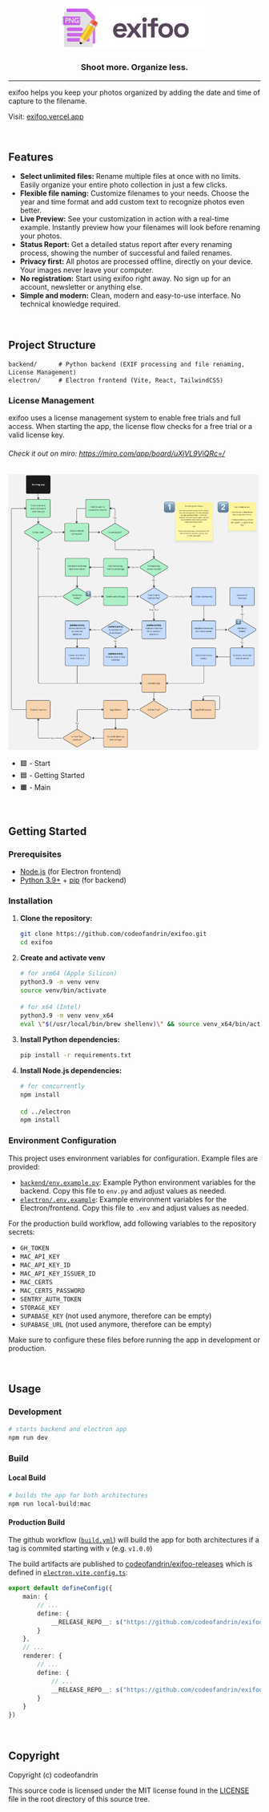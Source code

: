 <!-- filepath: /Users/andrin/Documents/GitHub/exifoo/README.md -->
<p align="center">
    <a href="https://exifoo.vercel.app" target="_blank"><img src="electron/src/renderer/src/assets/images/exifoo_logo_large.png" width="300px"></a>
    <h3 align="center">Shoot more. Organize less.</h3>
</p>

---

exifoo helps you keep your photos organized by adding the date and time of capture to the filename.

<p>Visit: <a href="https://exifoo.vercel.app" target="_blank">exifoo.vercel.app</a></p>

<br>

## Features

- **Select unlimited files:** Rename multiple files at once with no limits. Easily organize your entire photo collection in just a few clicks.
- **Flexible file naming:** Customize filenames to your needs. Choose the year and time format and add custom text to recognize photos even better.
- **Live Preview:** See your customization in action with a real-time example. Instantly preview how your filenames will look before renaming your photos.
- **Status Report:** Get a detailed status report after every renaming process, showing the number of successful and failed renames.
- **Privacy first:** All photos are processed offline, directly on your device. Your images never leave your computer.
- **No registration:** Start using exifoo right away. No sign up for an account, newsletter or anything else.
- **Simple and modern:** Clean, modern and easy-to-use interface. No technical knowledge required.

<br>

## Project Structure

```
backend/      # Python backend (EXIF processing and file renaming, License Management)
electron/     # Electron frontend (Vite, React, TailwindCSS)
```

### License Management

exifoo uses a license management system to enable free trials and full access. 
When starting the app, the license flow checks for a free trial or a valid license key.

###### Check it out on miro: https://miro.com/app/board/uXjVL9ViQRc=/
<a href="https://miro.com/app/board/uXjVL9ViQRc=/" target="_blank" ><img src="License_Management_FlowDiagram.jpg" width="500px"></a>

- 🟩 - Start
- 🟦 - Getting Started
- 🟧 - Main

<br>

## Getting Started

### Prerequisites

- [Node.js](https://nodejs.org/) (for Electron frontend)
- [Python 3.9+](https://www.python.org/) + [pip](https://pip.pypa.io/en/stable/) (for backend)

### Installation

1. **Clone the repository:**
    ```bash
    git clone https://github.com/codeofandrin/exifoo.git
    cd exifoo
    ```
2. **Create and activate venv**
    ```bash
    # for arm64 (Apple Silicon)
    python3.9 -m venv venv
    source venv/bin/activate

    # for x64 (Intel)
    python3.9 -m venv venv_x64
    eval \"$(/usr/local/bin/brew shellenv)\" && source venv_x64/bin/activate
    ```
3. **Install Python dependencies:**
    ```bash
    pip install -r requirements.txt
    ```
4. **Install Node.js dependencies:**
    ```bash
    # for concurrently
    npm install

    cd ../electron
    npm install
    ```

### Environment Configuration

This project uses environment variables for configuration. Example files are provided:

- [`backend/env.example.py`](backend/env.example.py): Example Python environment variables for the backend. Copy this file to `env.py` and adjust values as needed.
- [`electron/.env.example`](electron/.env.example): Example environment variables for the Electron/frontend. Copy this file to `.env` and adjust values as needed.

For the production build workflow, add following variables to the repository secrets:
- `GH_TOKEN`
- `MAC_API_KEY`
- `MAC_API_KEY_ID`
- `MAC_API_KEY_ISSUER_ID`
- `MAC_CERTS`
- `MAC_CERTS_PASSWORD`
- `SENTRY_AUTH_TOKEN`
- `STORAGE_KEY`
- `SUPABASE_KEY` (not used anymore, therefore can be empty)
- `SUPABASE_URL` (not used anymore, therefore can be empty)

Make sure to configure these files before running the app in development or production.

<br>

## Usage

### Development

```bash
# starts backend and electron app
npm run dev
```

### Build

#### Local Build
```bash
# builds the app for both architectures
npm run local-build:mac
```

#### Production Build
The github workflow ([`build.yml`](.github/workflows/build.yml)) will build the app for both architectures if a tag is 
commited starting with `v` (e.g. `v1.0.0`)

The build artifacts are published to [codeofandrin/exifoo-releases](https://github.com/codeofandrin/exifoo-releases) which is defined in
[`electron.vite.config.ts`](electron/electron.vite.config.ts):
```typescript
export default defineConfig({
    main: {
        // ...
        define: {
            __RELEASE_REPO__: s("https://github.com/codeofandrin/exifoo-releases")
        }
    },
    // ...
    renderer: {
        // ...
        define: {
            // ...
            __RELEASE_REPO__: s("https://github.com/codeofandrin/exifoo-releases")
        }
    }
})
```

<br>

## Copyright

Copyright (c) codeofandrin 

This source code is licensed under the MIT license found in the
[LICENSE](LICENSE) file in the root directory of this source tree.
